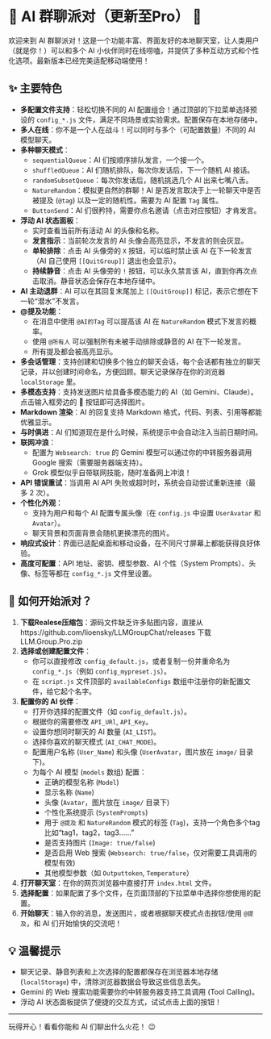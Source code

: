# 🤖 AI 群聊派对（更新至Pro） 🎉

欢迎来到 AI 群聊派对！这是一个功能丰富、界面友好的本地聊天室，让人类用户（就是你！）可以和多个 AI 小伙伴同时在线唠嗑，并提供了多种互动方式和个性化选项。最新版本已经完美适配移动端使用！

## ✨ 主要特色

*   **多配置文件支持**：轻松切换不同的 AI 配置组合！通过顶部的下拉菜单选择预设的 `config_*.js` 文件，满足不同场景或实验需求。配置保存在本地存储中。
*   **多人在线**：你不是一个人在战斗！可以同时与多个（可配置数量）不同的 AI 模型聊天。
*   **多种聊天模式**：
    *   `sequentialQueue`：AI 们按顺序排队发言，一个接一个。
    *   `shuffledQueue`：AI 们随机排队，每次你发话后，下一个随机 AI 接话。
    *   `randomSubsetQueue`：每次你发话后，随机挑选几个 AI 出来七嘴八舌。
    *   `NatureRandom`：模拟更自然的群聊！AI 是否发言取决于上一轮聊天中是否被提及 (`@tag`) 以及一定的随机性。需要为 AI 配置 `Tag` 属性。
    *   `ButtonSend`：AI 们很矜持，需要你点名邀请（点击对应按钮）才肯发言。
*   **浮动 AI 状态面板**：
    *   实时查看当前所有活动 AI 的头像和名称。
    *   **发言指示**：当前轮次发言的 AI 头像会高亮显示，不发言的则会灰显。
    *   **单轮排除**：点击 AI 头像旁的 `X` 按钮，可以临时禁止该 AI 在下一轮发言（AI 自己使用 `[[QuitGroup]]` 退出也会显示）。
    *   **持续静音**：点击 AI 头像旁的 `!` 按钮，可以永久禁言该 AI，直到你再次点击取消。静音状态会保存在本地存储中。
*   **AI 主动退群**：AI 可以在其回复末尾加上 `[[QuitGroup]]` 标记，表示它想在下一轮“潜水”不发言。
*   **@提及功能**：
    *   在消息中使用 `@AI的Tag` 可以提高该 AI 在 `NatureRandom` 模式下发言的概率。
    *   使用 `@所有人` 可以强制所有未被手动排除或静音的 AI 在下一轮发言。
    *   所有提及都会被高亮显示。
*   **多会话管理**：支持创建和切换多个独立的聊天会话，每个会话都有独立的聊天记录，并以创建时间命名，方便回顾。聊天记录保存在你的浏览器 `localStorage` 里。
*   **多模态支持**：支持发送图片给具备多模态能力的 AI（如 Gemini、Claude）。点击输入框旁边的 📎 按钮即可选择图片。
*   **Markdown 渲染**：AI 的回复支持 Markdown 格式，代码、列表、引用等都能优雅显示。
*   **与时俱进**：AI 们知道现在是什么时候，系统提示中会自动注入当前日期时间。
*   **联网冲浪**：
    *   配置为 `Websearch: true` 的 Gemini 模型可以通过你的中转服务器调用 Google 搜索（需要服务器端支持）。
    *   Grok 模型似乎自带联网技能，随时准备网上冲浪！
*   **API 错误重试**：当调用 AI API 失败或超时时，系统会自动尝试重新连接（最多 2 次）。
*   **个性化外观**：
    *   支持为用户和每个 AI 配置专属头像（在 `config.js` 中设置 `UserAvatar` 和 `Avatar`）。
    *   聊天背景和页面背景会随机更换漂亮的图片。
*   **响应式设计**：界面已适配桌面和移动设备，在不同尺寸屏幕上都能获得良好体验。
*   **高度可配置**：API 地址、密钥、模型参数、AI 个性（System Prompts）、头像、标签等都在 `config_*.js` 文件里设置。

## 🚀 如何开始派对？
1.  **下载Realese压缩包**：源码文件缺乏许多贴图内容，直接从https://github.com/lioensky/LLMGroupChat/releases 下载LLM.Group.Pro.zip
2.  **选择或创建配置文件**：
    *   你可以直接修改 `config_default.js`，或者复制一份并重命名为 `config_*.js`（例如 `config_mypreset.js`）。
    *   在 `script.js` 文件顶部的 `availableConfigs` 数组中注册你的新配置文件，给它起个名字。
3.  **配置你的 AI 伙伴**：
    *   打开你选择的配置文件（如 `config_default.js`）。
    *   根据你的需要修改 `API_URl`, `API_Key`。
    *   设置你想同时聊天的 AI 数量 (`AI_LIST`)。
    *   选择你喜欢的聊天模式 (`AI_CHAT_MODE`)。
    *   配置用户名称 (`User_Name`) 和头像 (`UserAvatar`，图片放在 `image/` 目录下)。
    *   为每个 AI 模型 (`models` 数组) 配置：
        *   正确的模型名称 (`Model`)
        *   显示名称 (`Name`)
        *   头像 (`Avatar`，图片放在 `image/` 目录下)
        *   个性化系统提示 (`SystemPrompts`)
        *   用于 `@提及` 和 `NatureRandom` 模式的标签 (`Tag`)，支持一个角色多个tag比如“tag1，tag2，tag3……”
        *   是否支持图片 (`Image: true/false`)
        *   是否启用 Web 搜索 (`Websearch: true/false`，仅对需要工具调用的模型有效)
        *   其他模型参数（如 `Outputtoken`, `Temperature`）
4.  **打开聊天室**：在你的网页浏览器中直接打开 `index.html` 文件。
5.  **选择配置**：如果配置了多个文件，在页面顶部的下拉菜单中选择你想使用的配置。
6.  **开始聊天**：输入你的消息，发送图片，或者根据聊天模式点击按钮/使用 `@提及`，和 AI 们开始愉快的交流吧！

## 💡 温馨提示

*   聊天记录、静音列表和上次选择的配置都保存在浏览器本地存储 (`localStorage`) 中，清除浏览器数据会导致这些信息丢失。
*   Gemini 的 Web 搜索功能需要你的中转服务器支持工具调用 (Tool Calling)。
*   浮动 AI 状态面板提供了便捷的交互方式，试试点击上面的按钮！

---

玩得开心！看看你能和 AI 们聊出什么火花！ 😉
